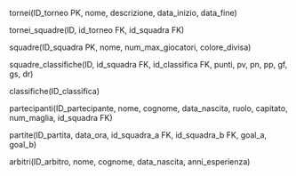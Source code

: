 tornei(ID_torneo PK, nome, descrizione, data_inizio, data_fine)

tornei_squadre(ID, id_torneo FK, id_squadra FK)

squadre(ID_squadra PK, nome, num_max_giocatori, colore_divisa)

squadre_classifiche(ID, id_squadra FK, id_classifica FK, punti, pv, pn, pp, gf, gs, dr)

classifiche(ID_classifica)

partecipanti(ID_partecipante, nome, cognome, data_nascita, ruolo, capitato, num_maglia, id_squadra FK)

partite(ID_partita, data_ora, id_squadra_a FK, id_squadra_b FK, goal_a, goal_b)

arbitri(ID_arbitro, nome, cognome, data_nascita, anni_esperienza)

